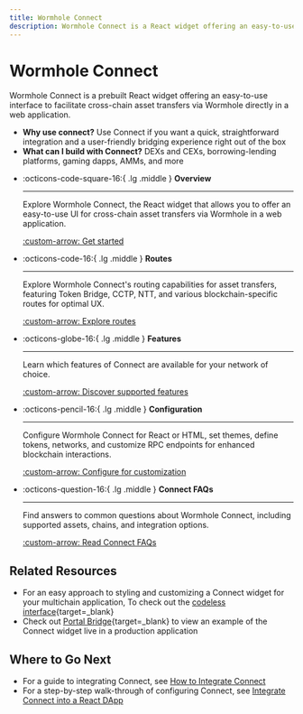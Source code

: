```yaml
---
title: Wormhole Connect
description: Wormhole Connect is a React widget offering an easy-to-use interface to facilitate cross-chain asset transfers via Wormhole directly in a web application.
---
```


# Wormhole Connect

Wormhole Connect is a prebuilt React widget offering an easy-to-use interface to facilitate cross-chain asset transfers via Wormhole directly in a web application.

- **Why use connect?** Use Connect if you want a quick, straightforward integration and a user-friendly bridging experience right out of the box
- **What can I build with Connect?** DEXs and CEXs, borrowing-lending platforms, gaming dapps, AMMs, and more

<div class="grid cards" markdown>

-   :octicons-code-square-16:{ .lg .middle } **Overview**

    ---

    Explore Wormhole Connect, the React widget that allows you to offer an easy-to-use UI for cross-chain asset transfers via Wormhole in a web application.

    [:custom-arrow: Get started](/docs/build/transfers/connect/overview/)

-   :octicons-code-16:{ .lg .middle } **Routes**

    ---

    Explore Wormhole Connect's routing capabilities for asset transfers, featuring Token Bridge, CCTP, NTT, and various blockchain-specific routes for optimal UX.

    [:custom-arrow: Explore routes](/docs/build/transfers/connect/routes/)

-   :octicons-globe-16:{ .lg .middle } **Features**

    ---
    Learn which features of Connect are available for your network of choice.

    [:custom-arrow: Discover supported features](/docs/build/transfers/connect/features/)

-   :octicons-pencil-16:{ .lg .middle } **Configuration**

    ---

    Configure Wormhole Connect for React or HTML, set themes, define tokens, networks, and customize RPC endpoints for enhanced blockchain interactions.

    [:custom-arrow: Configure for customization](/docs/build/transfers/connect/configuration/)

-   :octicons-question-16:{ .lg .middle } **Connect FAQs**

    ---

    Find answers to common questions about Wormhole Connect, including supported assets, chains, and integration options.

    [:custom-arrow: Read Connect FAQs](/docs/build/transfers/connect/faqs/)

</div>

## Related Resources

- For an easy approach to styling and customizing a Connect widget for your multichain application, To check out the [codeless interface](https://connect-in-style.wormhole.com/){target=\_blank}
- Check out [Portal Bridge](https://portalbridge.com/){target=\_blank} to view an example of the Connect widget live in a production application

## Where to Go Next

- For a guide to integrating Connect, see [How to Integrate Connect](/docs/build/transfers/connect/overview/#integrate-connect)
- For a step-by-step walk-through of configuring Connect, see [Integrate Connect into a React DApp](/docs/tutorials/by-product/connect/react-dapp/)